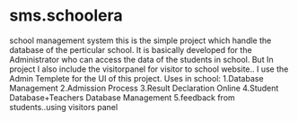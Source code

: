 # sms.schoolera
school management system
this is the simple project which handle the database of the perticular school.
It is basically developed for the Administrator who can access the data of the students in school.
But In project I also include the visitorpanel for visitor to school website..
I use the Admin Templete for the UI of this project.
Uses in school:
1.Database Management
2.Admission Process
3.Result Declaration Online
4.Student Database+Teachers Database Management
5.feedback from students..using visitors panel



